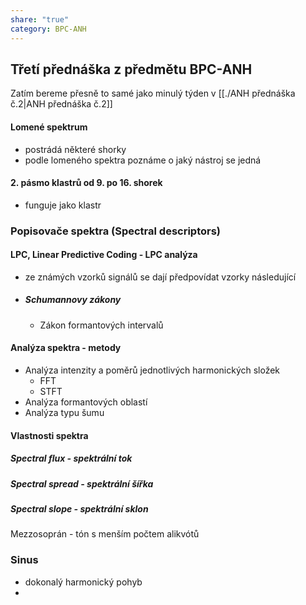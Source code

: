 ```yaml
---
share: "true"
category: BPC-ANH
---
```

## Třetí přednáška z předmětu BPC-ANH
Zatím bereme přesně to samé jako minulý týden v [[./ANH přednáška č.2|ANH přednáška č.2]]
#### Lomené spektrum
- postrádá některé shorky
- podle lomeného spektra poznáme o jaký nástroj se jedná
#### 2. pásmo klastrů od 9. po 16. shorek
- funguje jako klastr
### Popisovače spektra (Spectral descriptors)
#### LPC, Linear Predictive Coding - LPC analýza
- ze známých vzorků signálů se dají předpovídat vzorky následující
- ##### Schumannovy zákony
	- Zákon formantových intervalů
#### Analýza spektra - metody
- Analýza intenzity a poměrů jednotlivých harmonických složek
	- FFT
	- STFT
- Analýza formantových oblastí
- Analýza typu šumu
#### Vlastnosti spektra
##### Spectral flux - spektrální tok
##### Spectral spread - spektrální šířka
##### Spectral slope - spektrální sklon

Mezzosoprán - tón s menším počtem alikvótů

### Sinus
- dokonalý harmonický pohyb
- 